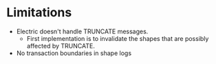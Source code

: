 # Limitations

- Electric doesn't handle TRUNCATE messages.
  - First implementation is to invalidate the shapes that are possibly affected by TRUNCATE.
- No transaction boundaries in shape logs
